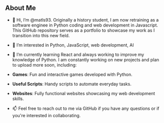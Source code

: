 ## About Me

- 👋 Hi, I’m @matls93. Originally a history student, I am now retraining as a software enginee in Python coding and web development in Javascript. This GitHub repository serves as a portfolio to showcase my work as I transition into this new field.

- 👀 I’m interested in Python, JavaScript, web development, AI

- 🌱 I’m currently learning React and always working to improve my knowledge of Python. I am constantly working on new projects and plan to upload more soon, including:
- **Games**: Fun and interactive games developed with Python.
- **Useful Scripts**: Handy scripts to automate everyday tasks.
- **Websites**: Fully functional websites showcasing my web development skills.

- 📫 Feel free to reach out to me via GitHub if you have any questions or if you're interested in collaborating.
